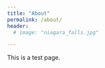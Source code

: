 ```yaml
---
title: "About"
permalink: /about/
header:
  # image: "niagara_falls.jpg"

---
```


This is a test page.